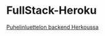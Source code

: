 # FullStack-Heroku

[Puhelinluettelon backend Herkoussa](https://cryptic-oasis-35103.herokuapp.com/api/persons/)
